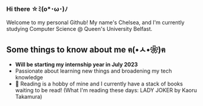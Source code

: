 ### Hi there ☆ﾐ(o*･ω･)ﾉ

Welcome to my personal Github! My name's Chelsea, and I'm currently studying Computer Science @ Queen's University Belfast.


## Some things to know about me	ฅ(•ㅅ•❀)ฅ
- **Will be starting my internship year in July 2023**
- Passionate about learning new things and broadening my tech knowledge
- 📖 Reading is a hobby of mine and I currently have a stack of books waiting to be read! (What I'm reading these days: LADY JOKER by Kaoru Takamura)



<!--
**chemardes/chemardes** is a ✨ _special_ ✨ repository because its `README.md` (this file) appears on your GitHub profile.

Here are some ideas to get you started:

- 🔭 I’m currently working on ...
- 🌱 I’m currently learning ...
- 👯 I’m looking to collaborate on ...
- 🤔 I’m looking for help with ...
- 💬 Ask me about ...
- 📫 How to reach me: ...
- 😄 Pronouns: ...
- ⚡ Fun fact: ...
-->
